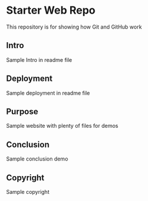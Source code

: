 # Starter Web Repo

This repository is for showing how Git and GitHub work

## Intro

Sample Intro in readme file


## Deployment

Sample deployment in readme file

## Purpose

Sample website with plenty of files for demos

## Conclusion

Sample conclusion demo

## Copyright

Sample copyright
